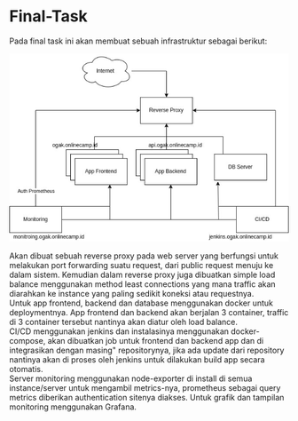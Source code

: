 # Final-Task

Pada final task ini akan membuat sebuah infrastruktur sebagai berikut:

![Readme](final-task-infra.jpg) <br />

Akan dibuat sebuah reverse proxy pada web server yang berfungsi untuk melakukan port forwarding suatu request, dari public request menuju ke dalam sistem. Kemudian dalam reverse proxy juga dibuatkan simple load balance menggunakan method least connections yang mana traffic akan diarahkan ke instance yang paling sedikit koneksi atau requestnya. <br />
Untuk app frontend, backend dan database menggunakan docker untuk deploymentnya. App frontend dan backend akan berjalan 3 container, traffic di 3 container tersebut nantinya akan diatur oleh load balance. <br />
CI/CD menggunakan jenkins dan instalasinya menggunakan docker-compose, akan dibuatkan job untuk frontend dan backend app dan di integrasikan dengan masing" repositorynya, jika ada update dari repository nantinya akan di proses oleh jenkins untuk dilakukan build app secara otomatis. <br />
Server monitoring menggunakan node-exporter di install di semua instance/server untuk mengambil metrics-nya, prometheus sebagai query metrics diberikan authentication sitenya diakses. Untuk grafik dan tampilan monitoring menggunakan Grafana.
